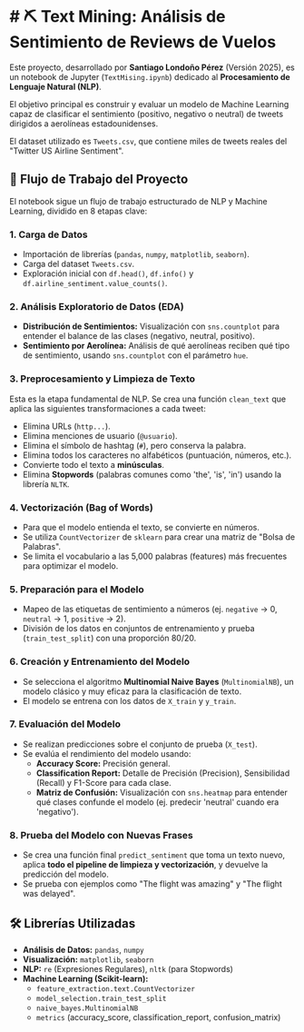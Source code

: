 # # ⛏️ Text Mining: Análisis de Sentimiento de Reviews de Vuelos

Este proyecto, desarrollado por **Santiago Londoño Pérez** (Versión 2025), es un notebook de Jupyter (`TextMising.ipynb`) dedicado al **Procesamiento de Lenguaje Natural (NLP)**.

El objetivo principal es construir y evaluar un modelo de Machine Learning capaz de clasificar el sentimiento (positivo, negativo o neutral) de tweets dirigidos a aerolíneas estadounidenses.

El dataset utilizado es `Tweets.csv`, que contiene miles de tweets reales del "Twitter US Airline Sentiment".

## 🤖 Flujo de Trabajo del Proyecto

El notebook sigue un flujo de trabajo estructurado de NLP y Machine Learning, dividido en 8 etapas clave:

### 1. Carga de Datos
* Importación de librerías (`pandas`, `numpy`, `matplotlib`, `seaborn`).
* Carga del dataset `Tweets.csv`.
* Exploración inicial con `df.head()`, `df.info()` y `df.airline_sentiment.value_counts()`.

### 2. Análisis Exploratorio de Datos (EDA)
* **Distribución de Sentimientos:** Visualización con `sns.countplot` para entender el balance de las clases (negativo, neutral, positivo).
* **Sentimiento por Aerolínea:** Análisis de qué aerolíneas reciben qué tipo de sentimiento, usando `sns.countplot` con el parámetro `hue`.

### 3. Preprocesamiento y Limpieza de Texto
Esta es la etapa fundamental de NLP. Se crea una función `clean_text` que aplica las siguientes transformaciones a cada tweet:
* Elimina URLs (`http...`).
* Elimina menciones de usuario (`@usuario`).
* Elimina el símbolo de hashtag (`#`), pero conserva la palabra.
* Elimina todos los caracteres no alfabéticos (puntuación, números, etc.).
* Convierte todo el texto a **minúsculas**.
* Elimina **Stopwords** (palabras comunes como 'the', 'is', 'in') usando la librería `NLTK`.

### 4. Vectorización (Bag of Words)
* Para que el modelo entienda el texto, se convierte en números.
* Se utiliza `CountVectorizer` de `sklearn` para crear una matriz de "Bolsa de Palabras".
* Se limita el vocabulario a las 5,000 palabras (features) más frecuentes para optimizar el modelo.

### 5. Preparación para el Modelo
* Mapeo de las etiquetas de sentimiento a números (ej. `negative` -> 0, `neutral` -> 1, `positive` -> 2).
* División de los datos en conjuntos de entrenamiento y prueba (`train_test_split`) con una proporción 80/20.

### 6. Creación y Entrenamiento del Modelo
* Se selecciona el algoritmo **Multinomial Naive Bayes** (`MultinomialNB`), un modelo clásico y muy eficaz para la clasificación de texto.
* El modelo se entrena con los datos de `X_train` y `y_train`.

### 7. Evaluación del Modelo
* Se realizan predicciones sobre el conjunto de prueba (`X_test`).
* Se evalúa el rendimiento del modelo usando:
    * **Accuracy Score:** Precisión general.
    * **Classification Report:** Detalle de Precisión (Precision), Sensibilidad (Recall) y F1-Score para cada clase.
    * **Matriz de Confusión:** Visualización con `sns.heatmap` para entender qué clases confunde el modelo (ej. predecir 'neutral' cuando era 'negativo').

### 8. Prueba del Modelo con Nuevas Frases
* Se crea una función final `predict_sentiment` que toma un texto nuevo, aplica **todo el pipeline de limpieza y vectorización**, y devuelve la predicción del modelo.
* Se prueba con ejemplos como "The flight was amazing" y "The flight was delayed".

## 🛠️ Librerías Utilizadas

* **Análisis de Datos:** `pandas`, `numpy`
* **Visualización:** `matplotlib`, `seaborn`
* **NLP:** `re` (Expresiones Regulares), `nltk` (para Stopwords)
* **Machine Learning (Scikit-learn):**
    * `feature_extraction.text.CountVectorizer`
    * `model_selection.train_test_split`
    * `naive_bayes.MultinomialNB`
    * `metrics` (accuracy_score, classification_report, confusion_matrix)
